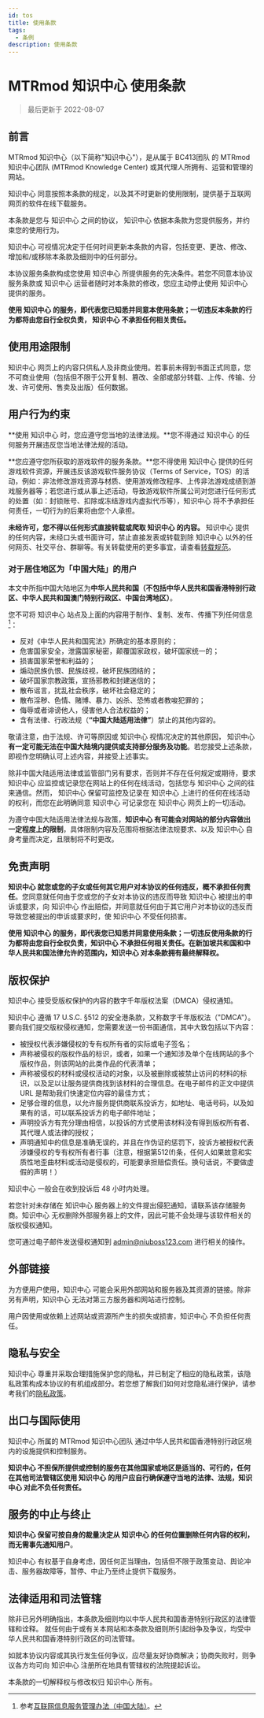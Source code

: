 ```yaml
---
id: tos
title: 使用条款
tags: 
  - 条例
description: 使用条款
---
```

# MTRmod  知识中心 使用条款

> 最后更新于 2022-08-07

## 前言

MTRmod 知识中心（以下简称"知识中心"），是从属于 BC413团队 的 MTRmod 知识中心团队 (MTRmod Knowledge Center) 或其代理人所拥有、运营和管理的网站。

 知识中心 同意按照本条款的规定，以及其不时更新的使用限制，提供基于互联网网页的软件在线下载服务。

本条款是您与 知识中心 之间的协议， 知识中心 依据本条款为您提供服务，并约束您的使用行为。

 知识中心 可视情况决定于任何时间更新本条款的内容，包括变更、更改、修改、增加和/或移除本条款及细则中的任何部分。

本协议服务条款构成您使用 知识中心 所提供服务的先决条件。若您不同意本协议服务条款或 知识中心 运营者随时对本条款的修改，您应主动停止使用 知识中心 提供的服务。

**使用 知识中心 的服务，即代表您已知悉并同意本使用条款；一切违反本条款的行为都将由您自行全权负责， 知识中心 不承担任何相关责任。**

## 使用用途限制

 知识中心 网页上的内容只供私人及非商业使用。若事前未得到书面正式同意，您不可商业使用（包括但不限于公开复制、篡改、全部或部分转载、上传、传输、分发、许可使用、售卖及出版）任何数据。

## 用户行为约束

**使用 知识中心 时，您应遵守您当地的法律法规。**您不得通过 知识中心 的任何服务开展违反您当地法律法规的活动。

**您应遵守您所获取的游戏软件的服务条款。**您不得使用 知识中心 提供的任何游戏软件资源，开展违反该游戏软件服务协议（Terms of Service，TOS）的活动，例如：非法修改游戏资源与材质、使用游戏修改程序、上传非法游戏成绩到游戏服务器等；若您进行或从事上述活动，导致游戏软件所属公司对您进行任何形式的处置（如：封锁账号、扣除或冻结游戏内虚拟代币等），知识中心 将不予承担任何责任，一切行为的后果将由您个人承担。

**未经许可，您不得以任何形式直接转载或爬取 知识中心 的内容。** 知识中心 提供的任何内容，未经口头或书面许可，禁止直接发表或转载到除 知识中心 以外的任何网页、社交平台、群聊等。有关转载使用的更多事宜，请查看[转载规范](repost)。

### 对于居住地区为「中国大陆」的用户

本文中所指中国大陆地区为**中华人民共和国（不包括中华人民共和国香港特别行政区、中华人民共和国澳门特别行政区、中国台湾地区）**。

您不可将 知识中心 站点及上面的内容用于制作、复制、发布、传播下列任何信息[^1]：

- 反对《中华人民共和国宪法》所确定的基本原则的；
- 危害国家安全，泄露国家秘密，颠覆国家政权，破坏国家统一的；
- 损害国家荣誉和利益的；
- 煽动民族仇恨、民族歧视，破坏民族团结的；
- 破坏国家宗教政策，宣扬邪教和封建迷信的；
- 散布谣言，扰乱社会秩序，破坏社会稳定的；
- 散布淫秽、色情、赌博、暴力、凶杀、恐怖或者教唆犯罪的；
- 侮辱或者诽谤他人，侵害他人合法权益的；
- 含有法律、行政法规（**“中国大陆适用法律”**）禁止的其他内容的。

敬请注意，由于法规、许可等原因或 知识中心 视情况决定的其他原因，  知识中心 **有一定可能无法在中国大陆境内提供或支持部分服务及功能**。若您接受上述条款，即视作您明确认可上述内容，并接受上述事实。

除非中国大陆适用法律或监管部门另有要求，否则并不存在任何规定或期待，要求 知识中心 应监控或记录您在网站上的任何在线活动，包括您与 知识中心 之间的往来通信。然而， 知识中心 保留可监控及记录在 知识中心 上进行的任何在线活动的权利，而您在此明确同意 知识中心 可记录您在 知识中心 网页上的一切活动。

为遵守中国大陆适用法律法规与政策，**知识中心 有可能会对网站的部分内容做出一定程度上的限制**，具体限制内容及范围将根据法律法规要求、以及 知识中心 自身考量而决定，且限制将不时更改。

## 免责声明

**知识中心 就您或您的子女或任何其它用户对本协议的任何违反，概不承担任何责任**。您同意就任何由于您或您的子女对本协议的违反而导致 知识中心 被提出的申诉或要求，向 知识中心 作出赔偿，并同意就任何由于其它用户对本协议的违反而导致您被提出的申诉或要求时，使 知识中心 不受任何损害。

**使用 知识中心 的服务，即代表您已知悉并同意使用条款；一切违反使用条款的行为都将由您自行全权负责，知识中心 不承担任何相关责任。在新加坡共和国和中华人民共和国法律允许的范围内，知识中心 对本条款拥有最终解释权。**

## 版权保护

 知识中心 接受受版权保护的内容的数字千年版权法案（DMCA）侵权通知。

 知识中心 遵循 17 U.S.C. §512 的安全港条款，又称数字千年版权法（"DMCA"）。要向我们提交版权侵权通知，您需要发送一份书面通信，其中大致包括以下内容：

- 被授权代表涉嫌侵权的专有权所有者的实际或电子签名；
- 声称被侵权的版权作品的标识，或者，如果一个通知涉及单个在线网站的多个版权作品，则该网站的此类作品的代表清单；
- 声称被侵权的材料或侵权活动的对象，以及被删除或被禁止访问的材料的标识，以及足以让服务提供商找到该材料的合理信息。在电子邮件的正文中提供 URL 是帮助我们快速定位内容的最佳方式；
- 足够合理的信息，以允许服务提供商联系投诉方，如地址、电话号码，以及如果有的话，可以联系投诉方的电子邮件地址；
- 声明投诉方有充分理由相信，以投诉的方式使用该材料没有得到版权所有者、其代理人或法律的授权；
- 声明通知中的信息是准确无误的，并且在作伪证的惩罚下，投诉方被授权代表涉嫌侵权的专有权所有者行事（注意，根据第512(f)条，任何人如果故意和实质性地歪曲材料或活动是侵权的，可能要承担赔偿责任。换句话说，不要做虚假的声明！）

 知识中心 一般会在收到投诉后 48 小时内处理。

若您针对未存储在 知识中心 服务器上的文件提出侵犯通知，请联系该存储服务商。知识中心 无权删除外部服务器上的文件，因此可能不会处理与该软件相关的版权侵权通知。

您可通过电子邮件发送侵权通知到 [admin@niuboss123.com](mailto:admin@niuboss123.com) 进行相关的操作。

## 外部链接

为方便用户使用，知识中心 可能会采用外部网站和服务器及其资源的链接。除非另有声明，知识中心 无法对第三方服务器和网站进行控制。

用户因使用或依赖上述网站或资源所产生的损失或损害，知识中心 不负担任何责任。

## 隐私与安全

 知识中心 尊重并采取合理措施保护您的隐私，并已制定了相应的隐私政策，该隐私政策构成本协议的有机组成部分。若您想了解我们如何对您隐私进行保护，请参考我们的[隐私政策](privacy)。

## 出口与国际使用

 知识中心 所属的 MTRmod 知识中心团队 通过中华人民共和国香港特别行政区境内的设施提供和控制服务。

**知识中心 不担保所提供或控制的服务在其他国家或地区是适当的、可行的，任何在其他司法管辖区使用 知识中心 的用户应自行确保遵守当地的法律、法规，知识中心 对此不负任何责任。**

## 服务的中止与终止

**知识中心 保留可按自身的裁量决定从 知识中心 的任何位置删除任何内容的权利，而无需事先通知用户**。

 知识中心 有权基于自身考虑，因任何正当理由，包括但不限于政策变动、舆论冲击、服务器故障等，暂停、中止乃至终止提供下载服务。

## 法律适用和司法管辖

除非已另外明确指出，本条款及细则均以中华人民共和国香港特别行政区的法律管辖和诠释。 就任何由于或有关本网站和本条款及细则所引起纷争及争议，均受中华人民共和国香港特别行政区的司法管辖。

如就本协议内容或其执行发生任何争议，应尽量友好协商解决；协商失败时，则争议各方均可向 知识中心 注册所在地具有管辖权的法院提起诉讼。

本条款的一切解释权与修改权归 知识中心 所有。

[^1]:参考[互联网信息服务管理办法（中国大陆）](http://www.gov.cn/gongbao/content/2011/content_1860864.htm)。


